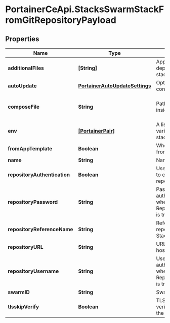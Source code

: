 # PortainerCeApi.StacksSwarmStackFromGitRepositoryPayload

## Properties
Name | Type | Description | Notes
------------ | ------------- | ------------- | -------------
**additionalFiles** | **[String]** | Applicable when deploying with multiple stack files | [optional] 
**autoUpdate** | [**PortainerAutoUpdateSettings**](PortainerAutoUpdateSettings.md) | Optional GitOps update configuration | [optional] 
**composeFile** | **String** | Path to the Stack file inside the Git repository | [optional] [default to 'docker-compose.yml']
**env** | [**[PortainerPair]**](PortainerPair.md) | A list of environment variables used during stack deployment | [optional] 
**fromAppTemplate** | **Boolean** | Whether the stack is from a app template | [optional] 
**name** | **String** | Name of the stack | 
**repositoryAuthentication** | **Boolean** | Use basic authentication to clone the Git repository | [optional] 
**repositoryPassword** | **String** | Password used in basic authentication. Required when RepositoryAuthentication is true. | [optional] 
**repositoryReferenceName** | **String** | Reference name of a Git repository hosting the Stack file | [optional] 
**repositoryURL** | **String** | URL of a Git repository hosting the Stack file | 
**repositoryUsername** | **String** | Username used in basic authentication. Required when RepositoryAuthentication is true. | [optional] 
**swarmID** | **String** | Swarm cluster identifier | 
**tlsskipVerify** | **Boolean** | TLSSkipVerify skips SSL verification when cloning the Git repository | [optional] 


